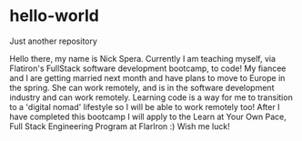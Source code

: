 # hello-world
Just another repository

Hello there, my name is Nick Spera.
Currently I am teaching myself, via Flatiron's FullStack software development bootcamp, to code!
My fiancee and I are getting married next month and have plans to move to Europe in the spring.
She can work remotely, and is in the software development industry and can work remotely.
Learning code is a way for me to transition to a 'digital nomad' lifestyle so I will be able to work remotely too!
After I have completed this bootcamp I will apply to the Learn at Your Own Pace, Full Stack Engineering Program
  at FlarIron :)
Wish me luck!
